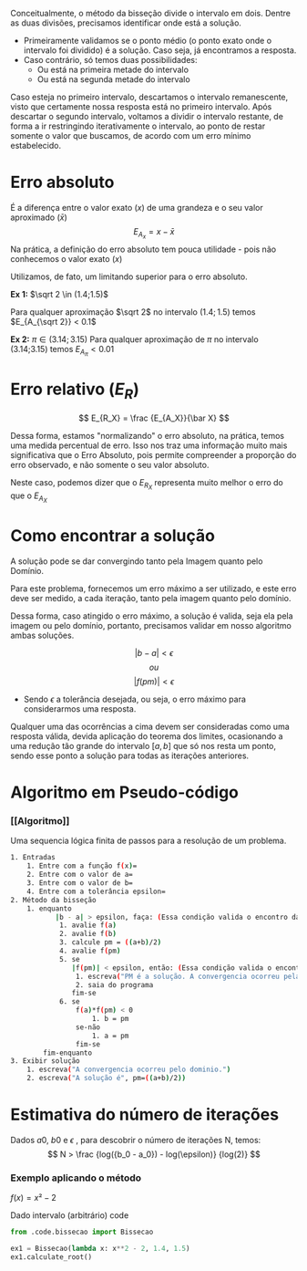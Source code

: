 
Conceitualmente, o método da bisseção divide o intervalo em dois. Dentre as duas divisões, precisamos identificar onde está a solução.
- Primeiramente validamos se o ponto médio (o ponto exato onde o intervalo foi dividido) é a solução. Caso seja, já encontramos a resposta.
- Caso contrário, só temos duas possibilidades:
	- Ou está na primeira metade do intervalo
	- Ou está na segunda metade do intervalo

Caso esteja no primeiro intervalo, descartamos o intervalo remanescente, visto que certamente nossa resposta está no primeiro intervalo. Após descartar o segundo intervalo, voltamos a dividir o intervalo restante, de forma a ir restringindo iterativamente o intervalo, ao ponto de restar somente o valor que buscamos, de acordo com um erro mínimo estabelecido.

# Erro absoluto
É a diferença entre o valor exato $(x)$ de uma grandeza e o seu valor aproximado $(\bar x)$
$$
E_{A_x} = x - \bar x
$$
Na prática, a definição do erro absoluto tem pouca utilidade - pois não conhecemos o valor exato $(x)$

Utilizamos, de fato, um limitando superior para o erro absoluto.

**Ex 1:** $\sqrt 2 \in (1.4;1.5)$

Para qualquer aproximação $\sqrt 2$ no intervalo $(1.4;1.5)$ temos $E_{A_{\sqrt 2}} < 0.1$

**Ex 2:** $\pi \in (3.14;3.15)$
Para qualquer aproximação de $\pi$ no intervalo (3.14;3.15) temos $E_{A_{\pi}} < 0.01$

# Erro relativo ($E_R$)
$$
E_{R_X} = \frac {E_{A_X}}{\bar X}
$$

Dessa forma, estamos "normalizando" o erro absoluto, na prática, temos uma medida percentual de erro. Isso nos traz uma informação muito mais significativa que o Erro Absoluto, pois permite compreender a proporção do erro observado, e não somente o seu valor absoluto.

Neste caso, podemos dizer que o $E_{R_X}$ representa muito melhor o erro do que o $E_{A_X}$


# Como encontrar a solução

A solução pode se dar convergindo tanto pela Imagem quanto pelo Domínio.

Para este problema, fornecemos um erro máximo a ser utilizado, e este erro deve ser medido, a cada iteração, tanto pela imagem quanto pelo domínio.

Dessa forma, caso atingido o erro máximo, a solução é valida, seja ela pela imagem ou pelo domínio, portanto, precisamos validar em nosso algoritmo ambas soluções.

$$
| b - a | < \epsilon
$$
$$ ou $$
$$
| f(pm) | < \epsilon
$$

- Sendo $\epsilon$ a tolerância desejada, ou seja, o erro máximo para considerarmos uma resposta.

Qualquer uma das ocorrências a cima devem ser consideradas como uma resposta válida, devida aplicação do teorema dos limites, ocasionando a uma redução tão grande do intervalo $[a,b]$ que só nos resta um ponto, sendo esse ponto a solução para todas as iterações anteriores.
# Algoritmo em Pseudo-código

### [[Algoritmo]]
Uma sequencia lógica finita de passos para a resolução de um problema.

```bash
1. Entradas
	1. Entre com a função f(x)=
	2. Entre com o valor de a=
	3. Entre com o valor de b=
	4. Entre com a tolerância epsilon=
2. Método da bisseção
	1. enquanto 
		   |b - a| > epsilon, faça: (Essa condição valida o encontro da solução pelo dominio)
			1. avalie f(a)
			2. avalie f(b)
			3. calcule pm = ((a+b)/2)
			4. avalie f(pm)
			5. se 
			   |f(pm)| < epsilon, então: (Essa condição valida o encontro da solução pela imagem)
				1. escreva("PM é a solução. A convergencia ocorreu pela imagem.")
				2. saia do programa
			   fim-se
			6. se
				f(a)*f(pm) < 0
					1. b = pm
				se-não
					1. a = pm
				fim-se
		fim-enquanto
3. Exibir solução
	1. escreva("A convergencia ocorreu pelo dominio.")
	2. escreva("A solução é", pm=((a+b)/2))
``` 


# Estimativa do número de iterações

Dados $a0$, $b0$ e $\epsilon$ , para descobrir o número de iterações N, temos:
$$
N > \frac {log({b_0 - a_0}) - log(\epsilon)} {log(2)}
$$
### Exemplo aplicando o método

$f(x) = x² - 2$


Dado intervalo (arbitrário) code

```python
from .code.bissecao import Bissecao

ex1 = Bissecao(lambda x: x**2 - 2, 1.4, 1.5)
ex1.calculate_root()
```

